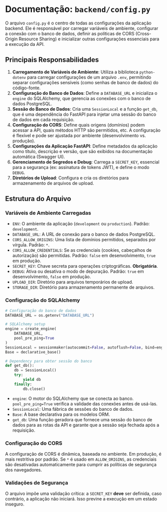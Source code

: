 # Documentação: `backend/config.py`

O arquivo `config.py` é o centro de todas as configurações da aplicação backend. Ele é responsável por carregar variáveis de ambiente, configurar a conexão com o banco de dados, definir as políticas de CORS (Cross-Origin Resource Sharing) e inicializar outras configurações essenciais para a execução da API.

## Principais Responsabilidades

1.  **Carregamento de Variáveis de Ambiente**: Utiliza a biblioteca `python-dotenv` para carregar configurações de um arquivo `.env`, permitindo separar configurações sensíveis (como senhas de banco de dados) do código-fonte.
2.  **Configuração do Banco de Dados**: Define a `DATABASE_URL` e inicializa o `engine` do SQLAlchemy, que gerencia as conexões com o banco de dados PostgreSQL.
3.  **Sessão do Banco de Dados**: Cria uma `SessionLocal` e a função `get_db`, que é uma dependência do FastAPI para injetar uma sessão do banco de dados em cada requisição.
4.  **Configuração do CORS**: Define quais origens (domínios) podem acessar a API, quais métodos HTTP são permitidos, etc. A configuração é flexível e pode ser ajustada por ambiente (desenvolvimento vs. produção).
5.  **Configurações da Aplicação FastAPI**: Define metadados da aplicação como título, descrição e versão, que são exibidos na documentação automática (Swagger UI).
6.  **Gerenciamento de Segredos e Debug**: Carrega a `SECRET_KEY`, essencial para a segurança (ex: assinatura de tokens JWT), e define o modo `DEBUG`.
7.  **Diretórios de Upload**: Configura e cria os diretórios para armazenamento de arquivos de upload.

## Estrutura do Arquivo

### Variáveis de Ambiente Carregadas

-   `ENV`: O ambiente da aplicação (`development` ou `production`). Padrão: `development`.
-   `DATABASE_URL`: A URL de conexão para o banco de dados PostgreSQL.
-   `CORS_ALLOW_ORIGINS`: Uma lista de domínios permitidos, separados por vírgula. Padrão: `*`.
-   `CORS_ALLOW_CREDENTIALS`: Se as credenciais (cookies, cabeçalhos de autorização) são permitidas. Padrão: `false` em desenvolvimento, `true` em produção.
-   `SECRET_KEY`: Chave secreta para operações criptográficas. **Obrigatória**.
-   `DEBUG`: Ativa ou desativa o modo de depuração. Padrão: `true` em desenvolvimento, `false` em produção.
-   `UPLOAD_DIR`: Diretório para arquivos temporários de upload.
-   `STORAGE_DIR`: Diretório para armazenamento permanente de arquivos.

### Configuração do SQLAlchemy

```python
# Configuração do banco de dados
DATABASE_URL = os.getenv("DATABASE_URL")

# SQLAlchemy setup
engine = create_engine(
    DATABASE_URL,
    pool_pre_ping=True
)
SessionLocal = sessionmaker(autocommit=False, autoflush=False, bind=engine)
Base = declarative_base()

# Dependency para obter sessão do banco
def get_db():
    db = SessionLocal()
    try:
        yield db
    finally:
        db.close()
```
-   `engine`: O motor do SQLAlchemy que se conecta ao banco. `pool_pre_ping=True` verifica a validade das conexões antes de usá-las.
-   `SessionLocal`: Uma fábrica de sessões do banco de dados.
-   `Base`: A base declarativa para os modelos ORM.
-   `get_db`: Uma função geradora que fornece uma sessão do banco de dados para as rotas da API e garante que a sessão seja fechada após a requisição.

### Configuração do CORS

A configuração de CORS é dinâmica, baseada no ambiente. Em produção, é mais restritiva por padrão. Se `*` é usado em `ALLOW_ORIGINS`, as credenciais são desativadas automaticamente para cumprir as políticas de segurança dos navegadores.

### Validações de Segurança

O arquivo impõe uma validação crítica: a `SECRET_KEY` **deve** ser definida, caso contrário, a aplicação não iniciará. Isso previne a execução em um estado inseguro.
